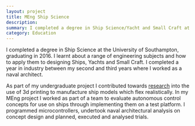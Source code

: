 ```yaml
---
layout: project
title: MEng Ship Science
description: 
summary: I completed a degree in Ship Science/Yacht and Small Craft at the University of Southampton with a year in industry.
category: Education
---
```


I completed a degree in Ship Science at the University of Southampton, graduating in 2016. I learnt about a range of engineering subjects and how to apply them to designing Ships, Yachts and Small Craft. I completed a year in industry between my second and third years where I worked as a naval architect. 

As part of my undergraduate project I contributed towards [research](https://www.researchgate.net/publication/299426271_Rapid_prototyping_of_flexible_models_-_a_new_methods_for_model_testing) into the use of 3d printing to manufacture ship models which flex realistically. In my MEng project I worked as part of a team to evaluate autonomous control concepts for use on ships through implementing them on a test platform. I programmed microcontrollers, undertook naval architectural analysis on concept design and planned, executed and analysed trials.

